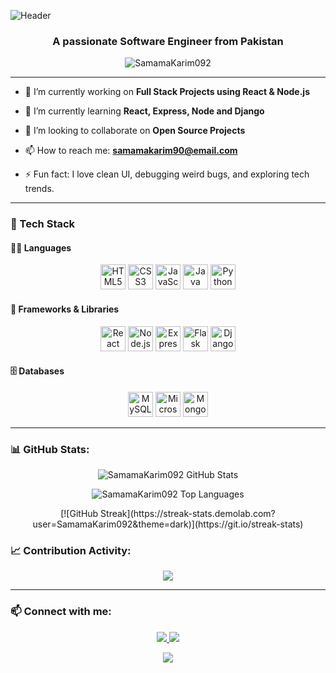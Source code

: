 <!-- Title -->
![Header](https://capsule-render.vercel.app/api?type=waving&height=300&color=gradient&text=Hello%20I%20am%20am%20Samama)
<h3 align="center">A passionate Software Engineer from Pakistan</h3>

<!-- Profile Views -->
<p align="center">
  <img src="https://komarev.com/ghpvc/?username=SamamaKarim092&label=Profile%20views&color=0e75b6&style=flat" alt="SamamaKarim092" />
</p>

---

<!-- About Section -->
- 🔭 I’m currently working on **Full Stack Projects using React & Node.js**

- 🌱 I’m currently learning **React, Express, Node and Django**

- 👯 I’m looking to collaborate on **Open Source Projects**

- 📫 How to reach me: **samamakarim90@email.com**

- ⚡ Fun fact: I love clean UI, debugging weird bugs, and exploring tech trends.

---

<!-- Tech Stack -->
### 🚀 Tech Stack

#### 👨‍💻 Languages
<p align="center">
  <img src="https://cdn.jsdelivr.net/gh/devicons/devicon/icons/html5/html5-original.svg" width="40" height="40" alt="HTML5"/>
  <img src="https://cdn.jsdelivr.net/gh/devicons/devicon/icons/css3/css3-original.svg" width="40" height="40" alt="CSS3"/>
  <img src="https://cdn.jsdelivr.net/gh/devicons/devicon/icons/javascript/javascript-original.svg" width="40" height="40" alt="JavaScript"/>
  <img src="https://cdn.jsdelivr.net/gh/devicons/devicon/icons/java/java-original.svg" width="40" height="40" alt="Java"/>
  <img src="https://cdn.jsdelivr.net/gh/devicons/devicon/icons/python/python-original.svg" width="40" height="40" alt="Python"/>
</p>

#### 🧰 Frameworks & Libraries
<p align="center">
  <img src="https://cdn.jsdelivr.net/gh/devicons/devicon/icons/react/react-original.svg" width="40" height="40" alt="React"/>
  <img src="https://cdn.jsdelivr.net/gh/devicons/devicon/icons/nodejs/nodejs-original.svg" width="40" height="40" alt="Node.js"/>
  <img src="https://cdn.jsdelivr.net/gh/devicons/devicon/icons/express/express-original.svg" width="40" height="40" alt="Express.js"/>
  <img src="https://cdn.jsdelivr.net/gh/devicons/devicon/icons/flask/flask-original.svg" width="40" height="40" alt="Flask"/>
  <img src="https://cdn.jsdelivr.net/gh/devicons/devicon/icons/django/django-plain.svg" width="40" height="40" alt="Django"/>
</p>

#### 🗄️ Databases
<p align="center">
  <img src="https://cdn.jsdelivr.net/gh/devicons/devicon/icons/mysql/mysql-original.svg" width="40" height="40" alt="MySQL"/>
  <img src="https://cdn.jsdelivr.net/gh/devicons/devicon/icons/microsoftsqlserver/microsoftsqlserver-plain.svg" width="40" height="40" alt="Microsoft SQL Server"/>
  <img src="https://cdn.jsdelivr.net/gh/devicons/devicon/icons/mongodb/mongodb-original.svg" width="40" height="40" alt="MongoDB"/>
</p>

---

<!-- GitHub Stats -->
### 📊 GitHub Stats:
<p align="center">
  <img src="https://github-readme-stats.vercel.app/api?username=SamamaKarim092&show_icons=true&theme=radical" alt="SamamaKarim092 GitHub Stats" />
</p>

<!-- Top Languages -->
<p align="center">
  <img src="https://github-readme-stats.vercel.app/api/top-langs/?username=SamamaKarim092&layout=compact&theme=radical" alt="SamamaKarim092 Top Languages" />
</p>

<!-- GitHub Streak -->
<p align="center">
  [![GitHub Streak](https://streak-stats.demolab.com?user=SamamaKarim092&theme=dark)](https://git.io/streak-stats)
</p>

<!-- Activity Graph -->
### 📈 Contribution Activity:
<p align="center">
  <img src="https://github-readme-activity-graph.vercel.app/graph?username=SamamaKarim092&theme=react-dark&hide_border=true&area=true" />
</p>

---

<!-- Contact -->
### 📫 Connect with me:
<p align="center">
  <a href="https://linkedin.com/in/YOUR_LINKEDIN" target="blank">
    <img src="https://img.shields.io/badge/-LinkedIn-blue?style=flat&logo=linkedin&logoColor=white"/>
  </a>
  <a href="mailto:samama@email.com">
    <img src="https://img.shields.io/badge/-Gmail-D14836?style=flat&logo=gmail&logoColor=white"/>
  </a>
</p>

<!-- Footer -->
<p align="center">
  <img src="https://capsule-render.vercel.app/api?type=waving&color=gradient&height=100&section=footer"/>
</p>
